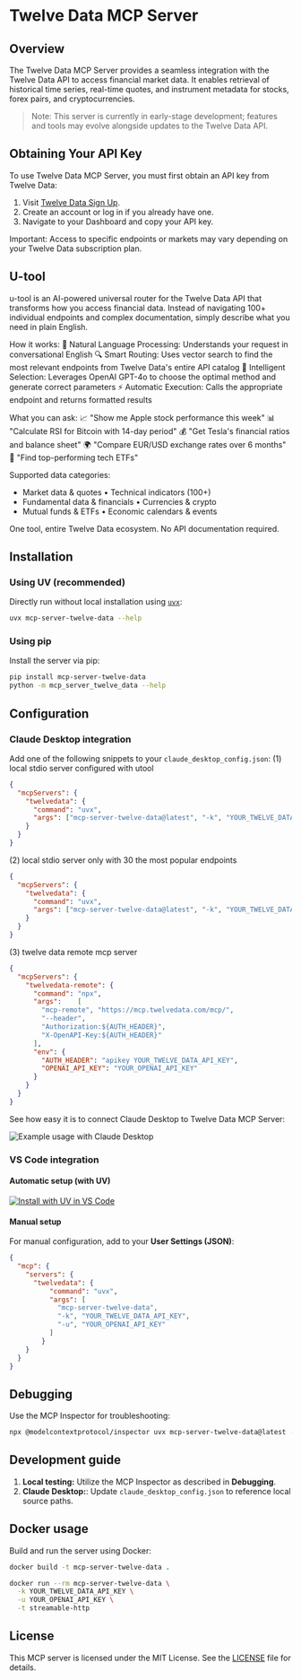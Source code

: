 
# Twelve Data MCP Server

## Overview

The Twelve Data MCP Server provides a seamless integration with the Twelve Data API to access financial market data. It enables retrieval of historical time series, real-time quotes, and instrument metadata for stocks, forex pairs, and cryptocurrencies.

> Note: This server is currently in early-stage development; features and tools may evolve alongside updates to the Twelve Data API.

## Obtaining Your API Key

To use Twelve Data MCP Server, you must first obtain an API key from Twelve Data:

1. Visit [Twelve Data Sign Up](https://twelvedata.com/register?utm_source=github&utm_medium=repository&utm_campaign=mcp_repo).
2. Create an account or log in if you already have one.
3. Navigate to your Dashboard and copy your API key.

Important: Access to specific endpoints or markets may vary depending on your Twelve Data subscription plan.

## U-tool
u-tool is an AI-powered universal router for the Twelve Data API that transforms how you access financial data. Instead of navigating 100+ individual endpoints and complex documentation, simply describe what you need in plain English.

How it works:
🧠 Natural Language Processing: Understands your request in conversational English
🔍 Smart Routing: Uses vector search to find the most relevant endpoints from Twelve Data's entire API catalog
🎯 Intelligent Selection: Leverages OpenAI GPT-4o to choose the optimal method and generate correct parameters
⚡ Automatic Execution: Calls the appropriate endpoint and returns formatted results

What you can ask:
📈 "Show me Apple stock performance this week"
📊 "Calculate RSI for Bitcoin with 14-day period" 
💰 "Get Tesla's financial ratios and balance sheet"
🌍 "Compare EUR/USD exchange rates over 6 months"
🏦 "Find top-performing tech ETFs"

Supported data categories:
- Market data & quotes • Technical indicators (100+)
- Fundamental data & financials • Currencies & crypto
- Mutual funds & ETFs • Economic calendars & events

One tool, entire Twelve Data ecosystem. No API documentation required.

## Installation

### Using **UV** (recommended)

Directly run without local installation using [`uvx`](https://docs.astral.sh/uv/guides/tools/):

```bash
uvx mcp-server-twelve-data --help
```

### Using **pip**

Install the server via pip:

```bash
pip install mcp-server-twelve-data
python -m mcp_server_twelve_data --help
```

## Configuration

### Claude Desktop integration

Add one of the following snippets to your `claude_desktop_config.json`:
(1) local stdio server configured with utool
```json
{
  "mcpServers": {
    "twelvedata": {
      "command": "uvx",
      "args": ["mcp-server-twelve-data@latest", "-k", "YOUR_TWELVE_DATA_API_KEY", "-u", "YOUR_OPEN_AI_APIKEY"]
    }
  }
}
```

(2) local stdio server only with 30 the most popular endpoints
```json
{
  "mcpServers": {
    "twelvedata": {
      "command": "uvx",
      "args": ["mcp-server-twelve-data@latest", "-k", "YOUR_TWELVE_DATA_API_KEY", "-n", "30"]
    }
  }
}
```

(3) twelve data remote mcp server

```json
{
  "mcpServers": {
    "twelvedata-remote": {
      "command": "npx",
      "args":    [
        "mcp-remote", "https://mcp.twelvedata.com/mcp/",
        "--header",
        "Authorization:${AUTH_HEADER}",
        "X-OpenAPI-Key:${AUTH_HEADER}"
      ],
      "env": {
        "AUTH_HEADER": "apikey YOUR_TWELVE_DATA_API_KEY",
        "OPENAI_API_KEY": "YOUR_OPENAI_API_KEY"
      }
    }
  }
}
```

See how easy it is to connect Claude Desktop to Twelve Data MCP Server:

![Example usage with Claude Desktop](./example.gif)

### VS Code integration

#### Automatic setup (with UV)

[![Install with UV in VS Code](https://img.shields.io/badge/VS_Code-UV-0098FF?style=flat-square&logo=visualstudiocode&logoColor=white)](https://insiders.vscode.dev/redirect/mcp/install?name=twelvedata&config=%7B%22command%22%3A%22uvx%22%2C%22args%22%3A%5B%22mcp-server-twelve-data%22%2C%22-k%22%2C%22YOUR_TWELVE_DATA_API_KEY%22%2C%22-u%22%2C%22YOUR_OPENAI_API_KEY%22%5D%7D)

#### Manual setup

For manual configuration, add to your **User Settings (JSON)**:

```json
{
  "mcp": {
    "servers": {
      "twelvedata": {
          "command": "uvx",
          "args": [
            "mcp-server-twelve-data",
            "-k", "YOUR_TWELVE_DATA_API_KEY",
            "-u", "YOUR_OPENAI_API_KEY"
          ]
        }
    }
  }
}
```

## Debugging

Use the MCP Inspector for troubleshooting:

```bash
npx @modelcontextprotocol/inspector uvx mcp-server-twelve-data@latest -k YOUR_TWELVE_DATA_API_KEY
```

## Development guide

1. **Local testing:** Utilize the MCP Inspector as described in **Debugging**.
2. **Claude Desktop:**: Update `claude_desktop_config.json` to reference local source paths.

## Docker usage

Build and run the server using Docker:

```bash
docker build -t mcp-server-twelve-data .

docker run --rm mcp-server-twelve-data \
  -k YOUR_TWELVE_DATA_API_KEY \
  -u YOUR_OPENAI_API_KEY \
  -t streamable-http
```

## License

This MCP server is licensed under the MIT License. See the [LICENSE](../../LICENSE) file for details.
